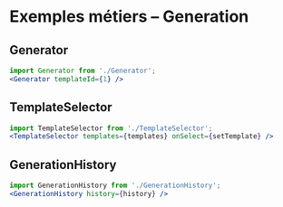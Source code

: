 # Exemples métiers – Generation

## Generator
```jsx
import Generator from './Generator';
<Generator templateId={1} />
```

## TemplateSelector
```jsx
import TemplateSelector from './TemplateSelector';
<TemplateSelector templates={templates} onSelect={setTemplate} />
```

## GenerationHistory
```jsx
import GenerationHistory from './GenerationHistory';
<GenerationHistory history={history} />
```
